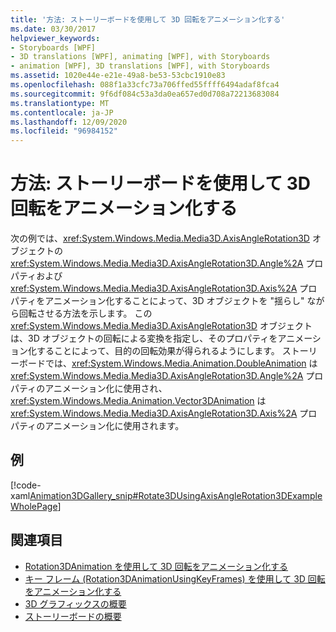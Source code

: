 ```yaml
---
title: '方法: ストーリーボードを使用して 3D 回転をアニメーション化する'
ms.date: 03/30/2017
helpviewer_keywords:
- Storyboards [WPF]
- 3D translations [WPF], animating [WPF], with Storyboards
- animation [WPF], 3D translations [WPF], with Storyboards
ms.assetid: 1020e44e-e21e-49a8-be53-53cbc1910e83
ms.openlocfilehash: 088f1a33cfc73a706ffed55ffff6494adaf8fca4
ms.sourcegitcommit: 9f6df084c53a3da0ea657ed0d708a72213683084
ms.translationtype: MT
ms.contentlocale: ja-JP
ms.lasthandoff: 12/09/2020
ms.locfileid: "96984152"
---
```

# <a name="how-to-animate-a-3d-rotation-using-storyboards"></a>方法: ストーリーボードを使用して 3D 回転をアニメーション化する
次の例では、<xref:System.Windows.Media.Media3D.AxisAngleRotation3D> オブジェクトの <xref:System.Windows.Media.Media3D.AxisAngleRotation3D.Angle%2A> プロパティおよび <xref:System.Windows.Media.Media3D.AxisAngleRotation3D.Axis%2A> プロパティをアニメーション化することによって、3D オブジェクトを "揺らし" ながら回転させる方法を示します。 この <xref:System.Windows.Media.Media3D.AxisAngleRotation3D> オブジェクトは、3D オブジェクトの回転による変換を指定し、そのプロパティをアニメーション化することによって、目的の回転効果が得られるようにします。 ストーリーボードでは、<xref:System.Windows.Media.Animation.DoubleAnimation> は <xref:System.Windows.Media.Media3D.AxisAngleRotation3D.Angle%2A> プロパティのアニメーション化に使用され、<xref:System.Windows.Media.Animation.Vector3DAnimation> は <xref:System.Windows.Media.Media3D.AxisAngleRotation3D.Axis%2A> プロパティのアニメーション化に使用されます。  
  
## <a name="example"></a>例  
 [!code-xaml[Animation3DGallery_snip#Rotate3DUsingAxisAngleRotation3DExampleWholePage](~/samples/snippets/csharp/VS_Snippets_Wpf/Animation3DGallery_snip/CS/Rotat3DUsingAxisAngleRotation3DExample.xaml#rotate3dusingaxisanglerotation3dexamplewholepage)]  
  
## <a name="see-also"></a>関連項目

- [Rotation3DAnimation を使用して 3D 回転をアニメーション化する](how-to-animate-a-3-d-rotation-using-rotation3danimation.md)
- [キー フレーム (Rotation3DAnimationUsingKeyFrames) を使用して 3D 回転をアニメーション化する](how-to-animate-a-3-d-rotation-using-key-frames.md)
- [3D グラフィックスの概要](3-d-graphics-overview.md)
- [ストーリーボードの概要](storyboards-overview.md)
